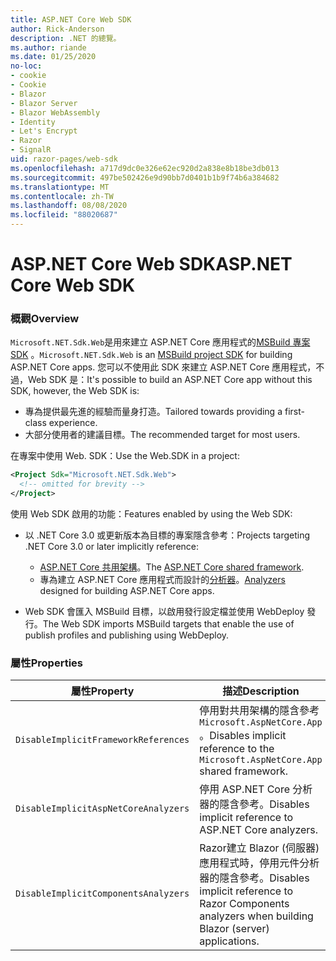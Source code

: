 ```yaml
---
title: ASP.NET Core Web SDK
author: Rick-Anderson
description: .NET 的總覽。
ms.author: riande
ms.date: 01/25/2020
no-loc:
- cookie
- Cookie
- Blazor
- Blazor Server
- Blazor WebAssembly
- Identity
- Let's Encrypt
- Razor
- SignalR
uid: razor-pages/web-sdk
ms.openlocfilehash: a717d9dc0e326e62ec920d2a838e8b18be3db013
ms.sourcegitcommit: 497be502426e9d90bb7d0401b1b9f74b6a384682
ms.translationtype: MT
ms.contentlocale: zh-TW
ms.lasthandoff: 08/08/2020
ms.locfileid: "88020687"
---
```

# <a name="aspnet-core-web-sdk"></a><span data-ttu-id="3dc7b-103">ASP.NET Core Web SDK</span><span class="sxs-lookup"><span data-stu-id="3dc7b-103">ASP.NET Core Web SDK</span></span>

### <a name="overview"></a><span data-ttu-id="3dc7b-104">概觀</span><span class="sxs-lookup"><span data-stu-id="3dc7b-104">Overview</span></span>

<span data-ttu-id="3dc7b-105">`Microsoft.NET.Sdk.Web`是用來建立 ASP.NET Core 應用程式的[MSBuild 專案 SDK](https://docs.microsoft.com/visualstudio/msbuild/how-to-use-project-sdk) 。</span><span class="sxs-lookup"><span data-stu-id="3dc7b-105">`Microsoft.NET.Sdk.Web` is an [MSBuild project SDK](https://docs.microsoft.com/visualstudio/msbuild/how-to-use-project-sdk) for building ASP.NET Core apps.</span></span> <span data-ttu-id="3dc7b-106">您可以不使用此 SDK 來建立 ASP.NET Core 應用程式，不過，Web SDK 是：</span><span class="sxs-lookup"><span data-stu-id="3dc7b-106">It's possible to build an ASP.NET Core app without this SDK, however, the Web SDK is:</span></span>

* <span data-ttu-id="3dc7b-107">專為提供最先進的經驗而量身打造。</span><span class="sxs-lookup"><span data-stu-id="3dc7b-107">Tailored towards providing a first-class experience.</span></span>
* <span data-ttu-id="3dc7b-108">大部分使用者的建議目標。</span><span class="sxs-lookup"><span data-stu-id="3dc7b-108">The recommended target for most users.</span></span>

<span data-ttu-id="3dc7b-109">在專案中使用 Web. SDK：</span><span class="sxs-lookup"><span data-stu-id="3dc7b-109">Use the Web.SDK in a project:</span></span>

  ```xml
  <Project Sdk="Microsoft.NET.Sdk.Web">
    <!-- omitted for brevity -->
  </Project>
  ```

<span data-ttu-id="3dc7b-110">使用 Web SDK 啟用的功能：</span><span class="sxs-lookup"><span data-stu-id="3dc7b-110">Features enabled by using the Web SDK:</span></span>

* <span data-ttu-id="3dc7b-111">以 .NET Core 3.0 或更新版本為目標的專案隱含參考：</span><span class="sxs-lookup"><span data-stu-id="3dc7b-111">Projects targeting .NET Core 3.0 or later implicitly reference:</span></span>

  * <span data-ttu-id="3dc7b-112">[ASP.NET Core 共用架構](xref:fundamentals/metapackage-app)。</span><span class="sxs-lookup"><span data-stu-id="3dc7b-112">The [ASP.NET Core shared framework](xref:fundamentals/metapackage-app).</span></span>
  * <span data-ttu-id="3dc7b-113">專為建立 ASP.NET Core 應用程式而設計的[分析器](/visualstudio/extensibility/getting-started-with-roslyn-analyzers)。</span><span class="sxs-lookup"><span data-stu-id="3dc7b-113">[Analyzers](/visualstudio/extensibility/getting-started-with-roslyn-analyzers) designed for building ASP.NET Core apps.</span></span>
* <span data-ttu-id="3dc7b-114">Web SDK 會匯入 MSBuild 目標，以啟用發行設定檔並使用 WebDeploy 發行。</span><span class="sxs-lookup"><span data-stu-id="3dc7b-114">The Web SDK imports MSBuild targets that enable the use of publish profiles and publishing using WebDeploy.</span></span>

### <a name="properties"></a><span data-ttu-id="3dc7b-115">屬性</span><span class="sxs-lookup"><span data-stu-id="3dc7b-115">Properties</span></span>

| <span data-ttu-id="3dc7b-116">屬性</span><span class="sxs-lookup"><span data-stu-id="3dc7b-116">Property</span></span> | <span data-ttu-id="3dc7b-117">描述</span><span class="sxs-lookup"><span data-stu-id="3dc7b-117">Description</span></span> |
| -------- | ----------- |
| `DisableImplicitFrameworkReferences` | <span data-ttu-id="3dc7b-118">停用對共用架構的隱含參考 `Microsoft.AspNetCore.App` 。</span><span class="sxs-lookup"><span data-stu-id="3dc7b-118">Disables implicit reference to the `Microsoft.AspNetCore.App` shared framework.</span></span> |
| `DisableImplicitAspNetCoreAnalyzers` | <span data-ttu-id="3dc7b-119">停用 ASP.NET Core 分析器的隱含參考。</span><span class="sxs-lookup"><span data-stu-id="3dc7b-119">Disables implicit reference to ASP.NET Core analyzers.</span></span> |
| `DisableImplicitComponentsAnalyzers` | <span data-ttu-id="3dc7b-120">Razor建立 Blazor (伺服器) 應用程式時，停用元件分析器的隱含參考。</span><span class="sxs-lookup"><span data-stu-id="3dc7b-120">Disables implicit reference to Razor Components analyzers when building Blazor (server) applications.</span></span> |

